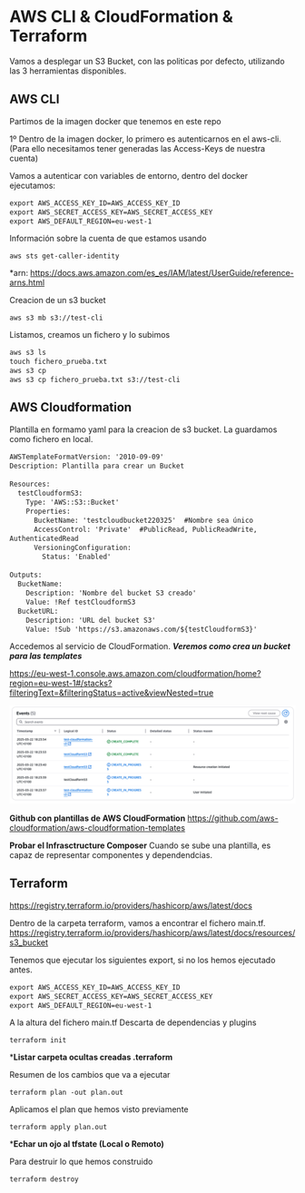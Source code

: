 # AWS CLI & CloudFormation & Terraform

Vamos a desplegar un S3 Bucket, con las politicas por defecto, utilizando las 3 herramientas disponibles.

## AWS CLI
Partimos de la imagen docker que tenemos en este repo

1º Dentro de la imagen docker, lo primero es autenticarnos en el aws-cli. (Para ello necesitamos tener generadas las Access-Keys de nuestra cuenta)

Vamos a autenticar con variables de entorno, dentro del docker ejecutamos:
```
export AWS_ACCESS_KEY_ID=AWS_ACCESS_KEY_ID
export AWS_SECRET_ACCESS_KEY=AWS_SECRET_ACCESS_KEY
export AWS_DEFAULT_REGION=eu-west-1
```
Información sobre la cuenta de que estamos usando
```
aws sts get-caller-identity
```

*arn: https://docs.aws.amazon.com/es_es/IAM/latest/UserGuide/reference-arns.html

Creacion de un s3 bucket
```
aws s3 mb s3://test-cli
```
Listamos, creamos un fichero y lo subimos
```
aws s3 ls
touch fichero_prueba.txt
aws s3 cp
aws s3 cp fichero_prueba.txt s3://test-cli
```

## AWS Cloudformation
Plantilla en formamo yaml para la creacion de s3 bucket. La guardamos como fichero en local.

```
AWSTemplateFormatVersion: '2010-09-09'
Description: Plantilla para crear un Bucket

Resources:
  testCloudformS3:
    Type: 'AWS::S3::Bucket'
    Properties:
      BucketName: 'testcloudbucket220325'  #Nombre sea único
      AccessControl: 'Private'  #PublicRead, PublicReadWrite, AuthenticatedRead
      VersioningConfiguration:
        Status: 'Enabled'

Outputs:
  BucketName:
    Description: 'Nombre del bucket S3 creado'
    Value: !Ref testCloudformS3
  BucketURL:
    Description: 'URL del bucket S3'
    Value: !Sub 'https://s3.amazonaws.com/${testCloudformS3}'

```

Accedemos al servicio de CloudFormation. ***Veremos como crea un bucket para las templates***

https://eu-west-1.console.aws.amazon.com/cloudformation/home?region=eu-west-1#/stacks?filteringText=&filteringStatus=active&viewNested=true

![cloudformation_process](../docs/practica1_cloudformation.png)

**Github con plantillas de AWS CloudFormation**
https://github.com/aws-cloudformation/aws-cloudformation-templates


**Probar el Infrasctructure Composer** Cuando se sube una plantilla, es capaz de representar componentes y dependendcias.


## Terraform

https://registry.terraform.io/providers/hashicorp/aws/latest/docs

Dentro de la carpeta terraform, vamos a encontrar el fichero main.tf.
https://registry.terraform.io/providers/hashicorp/aws/latest/docs/resources/s3_bucket


Tenemos que ejecutar los siguientes export, si no los hemos ejecutado antes.
```
export AWS_ACCESS_KEY_ID=AWS_ACCESS_KEY_ID
export AWS_SECRET_ACCESS_KEY=AWS_SECRET_ACCESS_KEY
export AWS_DEFAULT_REGION=eu-west-1
```
A la altura del fichero main.tf
Descarta de dependencias y plugins
```
terraform init
```
***Listar carpeta ocultas creadas .terraform**

Resumen de los cambios que va a ejecutar
```
terraform plan -out plan.out
```
Aplicamos el plan que hemos visto previamente
```
terraform apply plan.out
```

***Echar un ojo al tfstate (Local o Remoto)**

Para destruir lo que hemos construido
```
terraform destroy
```
